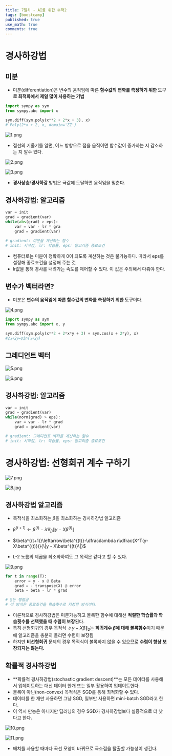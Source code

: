 ```yaml
---
title: 7일차 - AI를 위한 수학2
tags: [boostcamp]
published: true
use_math: true
comments: true
---
```

# 경사하강법

## 미분

- 미분(differentiation)은 변수의 움직임에 따른 **함수값의 변화를 측정하기 위한 도구로 최적화에서 제일 많이 사용하는 기법**

```python
import sympy as sym
from sympy.abc import x

sym.diff(sym.poly(x**2 + 2*x + 3), x)
# Poly(2*x + 2, x, domain='ZZ')
```

![1.png](/images/2021-01-27/1.png)

- 접선의 기울기를 알면, 어느 방향으로 점을 움직이면 함수값이 증가하는 지 감소하는 지 알수 있다.

![2.png](/images/2021-01-27/2.png)

![3.png](/images/2021-01-27/3.png)

- **경사상승**/**경사하강** 방법은 극값에 도달하면 움직임을 멈춘다.

## 경사하강법: 알고리즘

```python
var = init
grad = gradient(var)
while(abs(grad) > eps):
    var = var - lr * gra
    grad = gradient(var)

# gradient: 미분을 계산하는 함수
# init: 시작점, lr: 학습률, eps: 알고리즘 종료조건
```

- 컴퓨터로는 미분이 정확하게 0이 되도록 계산하는 것은 불가능하다. 따라서 eps를 설정해 종료조건을 설정해 주는 것
- lr값을 통해 경사를 내려가는 속도를 제어할 수 있다. 이 값은 주의해서 다뤄야 한다.

## 변수가 벡터라면?

- 미분은 **변수의 움직임에 따른 함수값의 변화를 측정하기 위한 도구**이다.

![4.png](/images/2021-01-27/4.png)

```python
import sympy as sym
from sympy.abc import x, y

sym.diff(sym.poly(x**2 + 2*x*y + 3) + sym.cos(x + 2*y), x)
#2𝑥+2𝑦−sin(𝑥+2𝑦)
```

## 그레디언트 벡터

![5.png](/images/2021-01-27/5.png)

![6.png](/images/2021-01-27/6.png)
## 경사하강법: 알고리즘

```python
var = init
grad = gradient(var)
while(norm(grad) > eps):
    var = var - lr * grad
    grad = gradient(var)

# gradient: 그레디언트 벡터를 계산하는 함수
# init: 시작점, lr: 학습률, eps: 알고리즘 종료조건
```

# 경사하강법: 선형회귀 계수 구하기

![7.png](/images/2021-01-27/7.png)

![8.jpg](/images/2021-01-27/8.jpg)

## 경사하강법 알고리즘

- 목적식을 최소화하는 $\beta$을 최소화하는 경사하강법 알고리즘

- $\beta^{(t+1)}\leftarrow\beta^{(t)}-\lambda\nabla_\beta\|y - X\beta^{(t)}\|$

- $\beta^{(t+1)}\leftarrow\beta^{(t)}-\dfrac\lambda n\dfrac{X^T(y-X\beta^{(t)})}{\|y - X\beta^{(t)}\|}$

- L-2 노름의 제곱을 최소화하여도 그 목적은 같다고 할 수 있다.

![9.png](/images/2021-01-27/9.png)

```python
for t in range(T):
    error = y - x @ Beta
    grad = - transpose(X) @ error
    beta = beta - lr * grad

# @는 행렬곱
# 이 방식은 종료조건을 학습횟수로 지정한 방식이다.
```

- 이론적으로 경사하강법은 미분가능하고 볼록한 함수에 대해선 **적절한 학습률과 학습횟수를 선택했을 때 수렴이 보장**된다.
- 특히 선형회귀의 경우 목적식 $\|y - X\beta\|_2$는 **희귀계수 $\beta$에 대해 볼록함수**이기 때문에 알고리즘을 충분히 돌리면 수렴이 보장됨
- 하지만 **비선형회귀** 문제의 경우 목적식이 볼록하지 않을 수 있으므로 **수렴이 항상 보장되지는 않는다.**

## 확률적 경사하강법

- **확률적 경사하강법(stochastic gradient descent)**는 모든 데이터를 사용해서 업데이트하는 대신 데이터 한개 또는 일부 활용하여 업데이트한다.
- 볼록이 아닌(non-convex) 목적식은 SGD를 통해 최적화할 수 있다.
- 데이터를 한 개만 사용하면 그냥 SGD, 일부만 사용하면 mini-batch SGD라고 한다.
- 이 역시 만능은 아니지만 딥러닝의 경우 SGD가 경사하강법보다 실증적으로 더 낫다고 한다.

![10.png](/images/2021-01-27/10.png)

![11.png](/images/2021-01-27/11.png)

- 배치를 사용할 때마다 곡선 모양이 바뀌므로 극소점을 탈출할 가능성이 생긴다.
